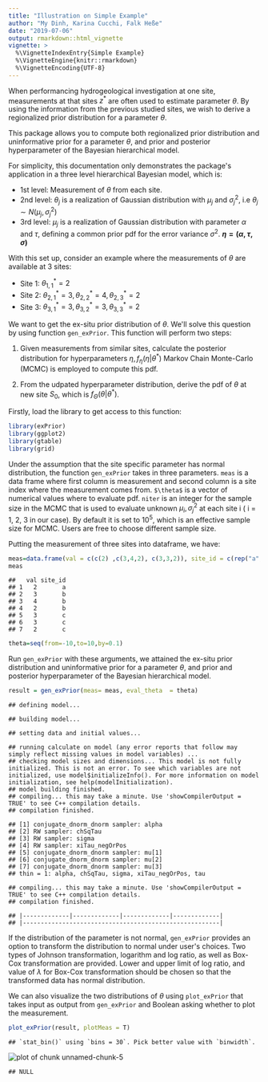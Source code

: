 ```yaml
---
title: "Illustration on Simple Example"
author: "My Dinh, Karina Cucchi, Falk Heße"
date: "2019-07-06"
output: rmarkdown::html_vignette
vignette: >
  %\VignetteIndexEntry{Simple Example}
  %\VignetteEngine{knitr::rmarkdown}
  %\VignetteEncoding{UTF-8}
---
```





When performancing hydrogeological investigation at one site, measurements at that sites $z^*$ are often used to estimate parameter $\theta$. By using the information from the previous studied sites, we wish to derive a regionalized prior distribution for a parameter $\theta$.

This package allows you to compute both regionalized prior distribution and uninformative prior for a parameter $\theta$, and prior and posterior hyperparameter of the Bayesian hierarchical model. 

For simplicity, this documentation only demonstrates the package's application in a three level hierarchical Bayesian model, which is: 

* 1st level: Measurement of $\theta$ from each site. 
* 2nd level: $\theta_j$ is a realization of Gaussian distribution with $\mu_j$ and $\sigma^2_j$, i.e $\theta_j \sim N(\mu_j, \sigma^2_j)$
* 3rd level: $\mu_j$ is a realization of Gaussian distribution with parameter $\alpha$ and $\tau$, defining a common prior pdf for the error variance $\sigma^2$. __$\eta = (\alpha, \tau, \sigma)$__

With this set up, consider an example where the measurements of $\theta$ are available at 3 sites: 

* Site 1: $\theta^*_{1,1} = 2$ 
* Site 2: $\theta^*_{2,1} = 3, \theta^*_{2,2} = 4, \theta^*_{2,3} = 2$ 
* Site 3: $\theta^*_{3,1} = 3, \theta^*_{3,2} = 3, \theta^*_{3,3} = 2$

We want to get the ex-situ prior distribution of $\theta$. We'll solve this question by using function `gen_exPrior`. This function will perform two steps: 

1. Given measurements from similar sites, calculate the posterior distribution for hyperparameters $\eta, f_{\eta}(\eta|\theta^*)$ Markov Chain Monte-Carlo (MCMC) is employed to compute this pdf. 

2. From the udpated hyperparameter distribution, derive the pdf of $\theta$ at new site $S_0$, which is $f_{\Theta}(\theta|\theta^*)$.


Firstly, load the library to get access to this function:


```r
library(exPrior)
library(ggplot2)
library(gtable)
library(grid)
```

Under the assumption that the site specific parameter has normal distribution, the function `gen_exPrior` takes in three parameters. `meas` is a data frame where first column is measurement and second column is a site index where the measurement comes from. `$\theta$` is a vector of numerical values where to evaluate pdf. `niter` is an integer for the sample size in the MCMC that is used to evaluate unknown $\mu_i, \sigma^2_j$ at each site i ( i = 1, 2, 3 in our case). By default it is set to $10^5$, which is an effective sample size for MCMC. Users are free to choose different sample size. 

Putting the measurement of three sites into dataframe, we have: 

```r
meas=data.frame(val = c(c(2) ,c(3,4,2), c(3,3,2)), site_id = c(rep("a",1), rep("b", 3), rep("c",3)))
meas
```

```
##   val site_id
## 1   2       a
## 2   3       b
## 3   4       b
## 4   2       b
## 5   3       c
## 6   3       c
## 7   2       c
```

```r
theta=seq(from=-10,to=10,by=0.1)
```


Run `gen_exPrior` with these arguments, we attained the ex-situ prior distribution and uninformative prior for a parameter $\theta$, and prior and posterior hyperparameter of the Bayesian hierarchical model.


```r
result = gen_exPrior(meas= meas, eval_theta  = theta)
```

```
## defining model...
```

```
## building model...
```

```
## setting data and initial values...
```

```
## running calculate on model (any error reports that follow may simply reflect missing values in model variables) ... 
## checking model sizes and dimensions... This model is not fully initialized. This is not an error. To see which variables are not initialized, use model$initializeInfo(). For more information on model initialization, see help(modelInitialization).
## model building finished.
## compiling... this may take a minute. Use 'showCompilerOutput = TRUE' to see C++ compilation details.
## compilation finished.
```

```
## [1] conjugate_dnorm_dnorm sampler: alpha
## [2] RW sampler: chSqTau
## [3] RW sampler: sigma
## [4] RW sampler: xiTau_negOrPos
## [5] conjugate_dnorm_dnorm sampler: mu[1]
## [6] conjugate_dnorm_dnorm sampler: mu[2]
## [7] conjugate_dnorm_dnorm sampler: mu[3]
## thin = 1: alpha, chSqTau, sigma, xiTau_negOrPos, tau
```

```
## compiling... this may take a minute. Use 'showCompilerOutput = TRUE' to see C++ compilation details.
## compilation finished.
```

```
## |-------------|-------------|-------------|-------------|
## |-------------------------------------------------------|
```

If the distribution of the parameter is not normal, `gen_exPrior` provides an option to transform the distribution to normal under user's choices. Two types of Johnson transformation, logarithm and log ratio, as well as Box-Cox transformation are provided. Lower and upper limit of log ratio, and value of $\lambda$ for Box-Cox transformation should be chosen so that the transformed data has normal distribution. 

We can also visualize the two distributions of $\theta$ using `plot_exPrior` that takes input as output from `gen_exPrior` and Boolean asking whether to plot the measurement.


```r
plot_exPrior(result, plotMeas = T)
```

```
## `stat_bin()` using `bins = 30`. Pick better value with `binwidth`.
```

![plot of chunk unnamed-chunk-5](figure/unnamed-chunk-5-1.png)

```
## NULL
```


<!-- # From the vignette generated by default -->

<!-- Vignettes are long form documentation commonly included in packages. Because they are part of the distribution of the package, they need to be as compact as possible. The `html_vignette` output type provides a custom style sheet (and tweaks some options) to ensure that the resulting html is as small as possible. The `html_vignette` format: -->

<!-- - Never uses retina figures -->
<!-- - Has a smaller default figure size -->
<!-- - Uses a custom CSS stylesheet instead of the default Twitter Bootstrap style -->

<!-- ## Vignette Info -->

<!-- Note the various macros within the `vignette` section of the metadata block above. These are required in order to instruct R how to build the vignette. Note that you should change the `title` field and the `\VignetteIndexEntry` to match the title of your vignette. -->

<!-- ## Styles -->

<!-- The `html_vignette` template includes a basic CSS theme. To override this theme you can specify your own CSS in the document metadata as follows: -->

<!--     output: -->
<!--       rmarkdown::html_vignette: -->
<!--         css: mystyles.css -->

<!-- ## Figures -->

<!-- The figure sizes have been customised so that you can easily put two images side-by-side. -->

<!-- ```{r, fig.show='hold'} -->
<!-- plot(1:10) -->
<!-- plot(10:1) -->
<!-- ``` -->

<!-- You can enable figure captions by `fig_caption: yes` in YAML: -->

<!--     output: -->
<!--       rmarkdown::html_vignette: -->
<!--         fig_caption: yes -->

<!-- Then you can use the chunk option `fig.cap = "Your figure caption."` in **knitr**. -->

<!-- ## More Examples -->

<!-- You can write math expressions, e.g. $Y = X\beta + \epsilon$, footnotes^[A footnote here.], and tables, e.g. using `knitr::kable()`. -->

<!-- ```{r, echo=FALSE, results='asis'} -->
<!-- knitr::kable(head(mtcars, 10)) -->
<!-- ``` -->

<!-- Also a quote using `>`: -->

<!-- > "He who gives up [code] safety for [code] speed deserves neither." -->
<!-- ([via](https://twitter.com/hadleywickham/status/504368538874703872)) -->
